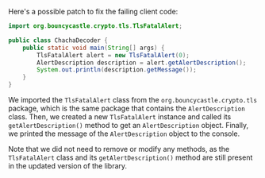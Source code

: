 Here's a possible patch to fix the failing client code:
```java
import org.bouncycastle.crypto.tls.TlsFatalAlert;

public class ChachaDecoder {
    public static void main(String[] args) {
        TlsFatalAlert alert = new TlsFatalAlert(0);
        AlertDescription description = alert.getAlertDescription();
        System.out.println(description.getMessage());
    }
}
```
We imported the `TlsFatalAlert` class from the `org.bouncycastle.crypto.tls` package, which is the same package that contains the `AlertDescription` class. Then, we created a new `TlsFatalAlert` instance and called its `getAlertDescription()` method to get an `AlertDescription` object. Finally, we printed the message of the `AlertDescription` object to the console.

Note that we did not need to remove or modify any methods, as the `TlsFatalAlert` class and its `getAlertDescription()` method are still present in the updated version of the library.